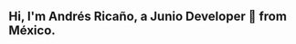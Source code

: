 ## Hi, I'm Andrés Ricaño, a Junio Developer 🚀 from México.

<!--
**aricanoMX/aricanomx** is a ✨ _special_ ✨ repository because its `README.md` (this file) appears on your GitHub profile.

[![Github](https://img.shields.io/badge/-Github-000?style=flat&logo=Github&logoColor=white)](https://github.com/aricanomx)
[![Linkedin](https://img.shields.io/badge/-LinkedIn-blue?style=flat&logo=Linkedin&logoColor=blue)](https://www.linkedin.com/in/aricanomx/)
[![Instagram](https://img.shields.io/badge/-Instagram-c13584?style=flat&labelColor=c13584&logo=instagram&logoColor=white)](https://www.instagram.com/aricanomx/)
[![Gmail](https://img.shields.io/badge/-Gmail-c14438?style=flat&logo=Gmail&logoColor=white)](mailto:aricanomx@gmail.com)

### 👩‍💻 I'm working on
- Building projects and my portfolio website. 
Although, I think I'll wait to learn React before I build the website.

### ☕ Get in touch
- Twitter - [@aricanoMX](https://twitter.com/aricanoMX)
- LinkedIn - [Andres Ricaño](https://www.linkedin.com/in/aricanomx/)
- Website - [Coming Soon](https://aricanomx.com)

---
⭐️ From [aricanoMX](https://github.com/aricanoMX)
